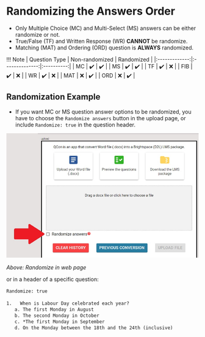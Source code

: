# Randomizing the Answers Order

   - Only Multiple Choice (MC) and Multi-Select (MS) answers can be either randomize or not.
   - True/False (TF) and Written Response (WR) **CANNOT** be randomize.
   - Matching (MAT) and Ordering (ORD) question is **ALWAYS** randomized.

!!! Note
    | Question Type | Non-randomized | Randomized |
    |:-------------:|:--------------:|:----------:|
    |       MC      |        ✔️      |     ✔️     |
    |       MS      |        ✔️      |     ✔️     |
    |       TF      |        ✔️      |     ❌     |
    |      FIB      |        ✔️      |     ❌     |
    |       WR      |        ✔️      |     ❌     |
    |      MAT      |        ❌      |     ✔️     |
    |      ORD      |        ❌      |     ✔️     |


## Randomization Example

   - If you want MC or MS question answer options to be randomized, you have to choose the `Randomize answers` button in the upload page, or include `Randomize: true` in the question header.

   ![Randomize in web page](../images/randomize.jpg)

   *Above: Randomize in web page*

   or in a header of a specific question:

   ```
   Randomize: true

   1.	When is Labour Day celebrated each year?
      a. The first Monday in August
      b. The second Monday in October
      c. *The first Monday in September
      d. On the Monday between the 18th and the 24th (inclusive)
   ```
